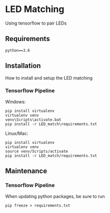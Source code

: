 # LED Matching
Using tensorflow to pair LEDs

## Requirements

```
python==3.6
```

## Installation
How to install and setup the LED matching

### Tensorflow Pipeline

Windows:
```
pip install virtualenv
virtualenv venv
venv\Scripts\activate.bat
pip install -r LED_match\requirements.txt
```

Linux/Mac:
```
pip install virtualenv
virtualenv venv
source venv/Scripts/activate
pip install -r LED_match/requirements.txt
```

## Maintenance

### Tensorflow Pipeline
When updating python packages, be sure to run
```
pip freeze > requirements.txt
```